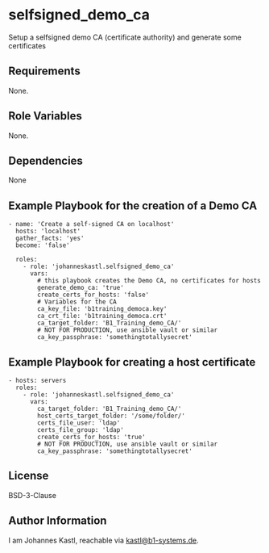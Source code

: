 selfsigned_demo_ca
=========

Setup a selfsigned demo CA (certificate authority) and generate some certificates

Requirements
------------

None.

Role Variables
--------------

None.

Dependencies
------------

None

Example Playbook for the creation of a Demo CA
----------------

    - name: 'Create a self-signed CA on localhost'
      hosts: 'localhost'
      gather_facts: 'yes'
      become: 'false'

      roles:
        - role: 'johanneskastl.selfsigned_demo_ca'
          vars:
            # this playbook creates the Demo CA, no certificates for hosts
            generate_demo_ca: 'true'
            create_certs_for_hosts: 'false'
            # Variables for the CA
            ca_key_file: 'b1training_democa.key'
            ca_crt_file: 'b1training_democa.crt'
            ca_target_folder: 'B1_Training_demo_CA/'
            # NOT FOR PRODUCTION, use ansible vault or similar
            ca_key_passphrase: 'somethingtotallysecret'

Example Playbook for creating a host certificate
----------------

    - hosts: servers
      roles:
        - role: 'johanneskastl.selfsigned_demo_ca'
          vars:
            ca_target_folder: 'B1_Training_demo_CA/'
            host_certs_target_folder: '/some/folder/'
            certs_file_user: 'ldap'
            certs_file_group: 'ldap'
            create_certs_for_hosts: 'true'
            # NOT FOR PRODUCTION, use ansible vault or similar
            ca_key_passphrase: 'somethingtotallysecret'

License
-------

BSD-3-Clause

Author Information
------------------

I am Johannes Kastl, reachable via kastl@b1-systems.de.
